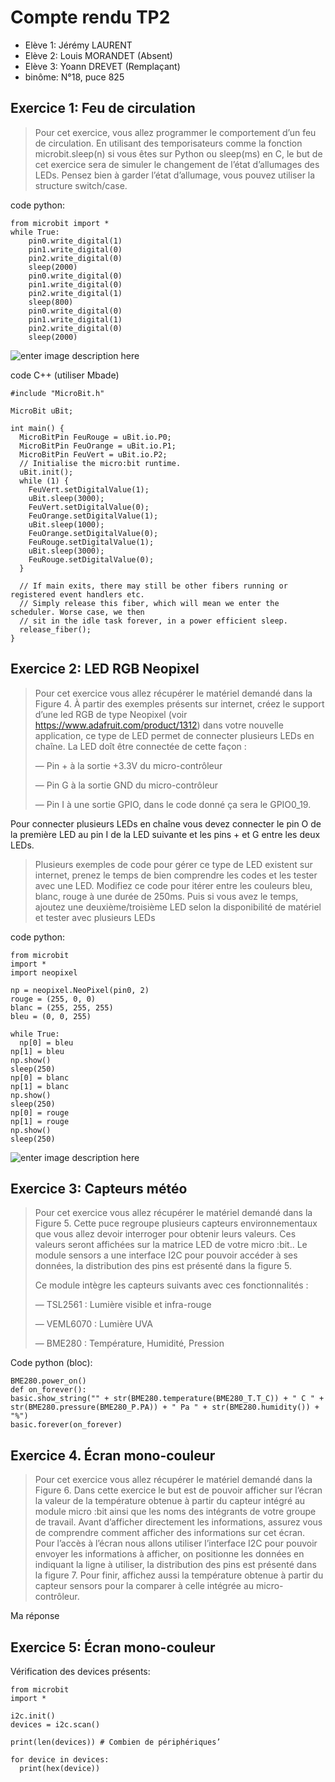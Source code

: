 # Compte rendu TP2

 - Elève 1: Jérémy LAURENT
 - Elève 2: Louis MORANDET (Absent)
 - Elève 3: Yoann DREVET (Remplaçant)
 - binôme: N°18, puce 825

## Exercice 1: Feu de circulation
> Pour cet exercice, vous allez programmer le comportement d’un feu de
> circulation. En utilisant des temporisateurs comme la fonction
> microbit.sleep(n) si vous êtes sur Python ou sleep(ms) en C, le but de
> cet exercice sera de simuler le changement de l’état d’allumages des
> LEDs. Pensez bien à garder l’état d’allumage, vous pouvez utiliser la
> structure switch/case.

code python:

    from microbit import *
	while True:
	    pin0.write_digital(1)
	    pin1.write_digital(0)
	    pin2.write_digital(0)
	    sleep(2000)
	    pin0.write_digital(0)
	    pin1.write_digital(0)
	    pin2.write_digital(1)
	    sleep(800)
	    pin0.write_digital(0)
	    pin1.write_digital(1)
	    pin2.write_digital(0)
	    sleep(2000)

![enter image description here](https://raw.githubusercontent.com/JeremyL71/IoT_cpe/master/TP2/exo1.jpg)

code C++ (utiliser Mbade)

    #include "MicroBit.h"

	MicroBit uBit;

	int main() {
	  MicroBitPin FeuRouge = uBit.io.P0;
	  MicroBitPin FeuOrange = uBit.io.P1;
	  MicroBitPin FeuVert = uBit.io.P2;
	  // Initialise the micro:bit runtime.
	  uBit.init();
	  while (1) {
	    FeuVert.setDigitalValue(1);
	    uBit.sleep(3000);
	    FeuVert.setDigitalValue(0);
	    FeuOrange.setDigitalValue(1);
	    uBit.sleep(1000);
	    FeuOrange.setDigitalValue(0);
	    FeuRouge.setDigitalValue(1);
	    uBit.sleep(3000);
	    FeuRouge.setDigitalValue(0);
	  }

	  // If main exits, there may still be other fibers running or registered event handlers etc.
	  // Simply release this fiber, which will mean we enter the scheduler. Worse case, we then
	  // sit in the idle task forever, in a power efficient sleep.
	  release_fiber();
	}

## Exercice 2: LED RGB Neopixel

> Pour cet exercice vous allez récupérer le matériel demandé dans la Figure 4. À partir des exemples présents sur internet, créez le support d’une led RGB de type Neopixel (voir https://www.adafruit.com/product/1312) dans votre nouvelle application, ce type de LED permet de connecter plusieurs LEDs en chaîne. La LED doît être connectée de cette façon : 
> 
> — Pin + à la sortie +3.3V du micro-contrôleur 
> 
> — Pin G à la sortie GND du micro-contrôleur 
> 
> — Pin I à une sortie GPIO, dans le code donné ça sera le GPIO0_19. 
> 
Pour connecter plusieurs LEDs en chaîne vous devez connecter le pin O de la première LED au pin I de la LED suivante et les pins + et G entre les deux LEDs.
> 
> Plusieurs exemples de code pour gérer ce type de LED existent sur internet, prenez le temps de bien comprendre les codes et les tester avec une LED. Modifiez ce code pour itérer entre les couleurs bleu, blanc, rouge à une durée de 250ms. Puis si vous avez le temps, ajoutez une deuxième/troisième LED selon la disponibilité de matériel et tester avec plusieurs LEDs

code python:
 
    from microbit
	import *
	import neopixel

	np = neopixel.NeoPixel(pin0, 2)
	rouge = (255, 0, 0)
	blanc = (255, 255, 255)
	bleu = (0, 0, 255)

	while True:
	  np[0] = bleu
	np[1] = bleu
	np.show()
	sleep(250)
	np[0] = blanc
	np[1] = blanc
	np.show()
	sleep(250)
	np[0] = rouge
	np[1] = rouge
	np.show()
	sleep(250)

![enter image description here](https://raw.githubusercontent.com/JeremyL71/IoT_cpe/master/TP2/exo2.png)

## Exercice 3: Capteurs météo

> Pour cet exercice vous allez récupérer le matériel demandé dans la Figure 5. Cette puce regroupe plusieurs capteurs environnementaux que vous allez devoir interroger pour obtenir leurs valeurs. 
> Ces valeurs seront affichées sur la matrice LED de votre micro :bit.. Le module sensors a une interface I2C pour pouvoir accéder à ses données, la distribution des pins est présenté dans la figure 5. 
> 
> Ce module intègre les capteurs suivants avec ces fonctionnalités : 
> 
> — TSL2561 : Lumière visible et infra-rouge 
> 
> — VEML6070 : Lumière UVA 
> 
> — BME280 : Température, Humidité, Pression
> 

Code python (bloc):

    BME280.power_on()
	def on_forever():
	basic.show_string("" + str(BME280.temperature(BME280_T.T_C)) + " C " + str(BME280.pressure(BME280_P.PA)) + " Pa " + str(BME280.humidity()) + "%")
	basic.forever(on_forever)

## Exercice 4. Écran mono-couleur

> Pour cet exercice vous allez récupérer le matériel demandé dans la Figure 6. Dans cette exercice le but est de pouvoir afficher sur l’écran la valeur de la température obtenue à partir du capteur intégré au module micro :bit ainsi que les noms des intégrants de votre groupe de travail. 
> Avant d’afficher directement les informations, assurez vous de comprendre comment afficher des informations sur cet écran. 
> Pour l’accès à l’écran nous allons utiliser l’interface I2C pour pouvoir envoyer les informations à afficher, on positionne les données en indiquant la ligne à utiliser, la distribution des pins est présenté dans la figure 7. 
> Pour finir, affichez aussi la température obtenue à partir du capteur sensors pour la comparer à celle intégrée au micro-contrôleur.

Ma réponse


## Exercice 5: Écran mono-couleur

Vérification des devices présents:

    from microbit
	import *

	i2c.init()
	devices = i2c.scan()

	print(len(devices)) # Combien de périphériques’

	for device in devices:
	  print(hex(device))
